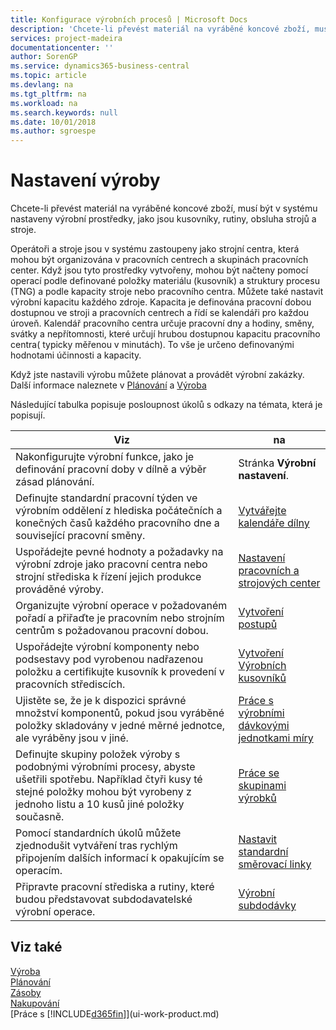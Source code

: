 ```yaml
---
title: Konfigurace výrobních procesů | Microsoft Docs
description: 'Chcete-li převést materiál na vyráběné koncové zboží, musí být v systému nastaveny výrobní prostředky, jako jsou kusovníky, rutiny, obsluha strojů a stroje.'
services: project-madeira
documentationcenter: ''
author: SorenGP
ms.service: dynamics365-business-central
ms.topic: article
ms.devlang: na
ms.tgt_pltfrm: na
ms.workload: na
ms.search.keywords: null
ms.date: 10/01/2018
ms.author: sgroespe
---
```

# <a name="setting-up-manufacturing"></a>Nastavení výroby
Chcete-li převést materiál na vyráběné koncové zboží, musí být v systému nastaveny výrobní prostředky, jako jsou kusovníky, rutiny, obsluha strojů a stroje.

Operátoři a stroje jsou v systému zastoupeny jako strojní centra, která mohou být organizována v pracovních centrech a skupinách pracovních center. Když jsou tyto prostředky vytvořeny, mohou být načteny pomocí operací podle definované položky materiálu (kusovník) a struktury procesu (TNG) a podle kapacity stroje nebo pracovního centra. Můžete také nastavit výrobní kapacitu každého zdroje. Kapacita je definována pracovní dobou dostupnou ve stroji a pracovních centrech a řídí se kalendáři pro každou úroveň. Kalendář pracovního centra určuje pracovní dny a hodiny, směny, svátky a nepřítomnosti, které určují hrubou dostupnou kapacitu pracovního centra( typicky měřenou v minutách). To vše je určeno definovanými hodnotami účinnosti a kapacity.  

Když jste nastavili výrobu můžete plánovat a provádět výrobní zakázky. Další informace naleznete v [Plánování](production-planning.md) a [Výroba](production-manage-manufacturing.md)  

 Následující tabulka popisuje posloupnost úkolů s odkazy na témata, která je popisují.   

|**Viz**|**na**|  
|------------|-------------|  
|Nakonfigurujte výrobní funkce, jako je definování pracovní doby v dílně a výběr zásad plánování.|Stránka **Výrobní nastavení**.|  
|Definujte standardní pracovní týden ve výrobním oddělení z hlediska počátečních a konečných časů každého pracovního dne a související pracovní směny.|[Vytvářejte kalendáře dílny](production-how-to-create-work-center-calendars.md)|  
|Uspořádejte pevné hodnoty a požadavky na výrobní zdroje jako pracovní centra nebo strojní střediska k řízení jejich produkce prováděné výroby.|[Nastavení pracovních a strojových center](production-how-to-set-up-work-and-machine-centers.md)|
|Organizujte výrobní operace v požadovaném pořadí a přiřaďte je pracovním nebo strojním centrům s požadovanou pracovní dobou.|[Vytvoření postupů](production-how-to-create-routings.md)|
|Uspořádejte výrobní komponenty nebo podsestavy pod vyrobenou nadřazenou položku a certifikujte kusovník k provedení v pracovních střediscích.|[Vytvoření Výrobních kusovníků](production-how-to-create-production-boms.md)|
|Ujistěte se, že je k dispozici správné množství komponentů, pokud jsou vyráběné položky skladovány v jedné měrné jednotce, ale vyráběny jsou v jiné.|[Práce s výrobními dávkovými jednotkami míry](production-how-to-use-the-manufacturing-batch-unit-of-measure.md)|  
|Definujte skupiny položek výroby s podobnými výrobními procesy, abyste ušetřili spotřebu. Například čtyři kusy té stejné položky mohou být vyrobeny z jednoho listu a 10 kusů jiné položky současně.|[Práce se skupinami výrobků](production-how-work-family.md)|
|Pomocí standardních úkolů můžete zjednodušit vytváření tras rychlým připojením dalších informací k opakujícím se operacím.|[Nastavit standardní směrovací linky](production-how-set-up-standard-routing-lines.md)|  
|Připravte pracovní střediska a rutiny, které budou představovat subdodavatelské výrobní operace.|[Výrobní subdodávky](production-how-to-subcontract-manufacturing.md)|  

## <a name="see-also"></a>Viz také
[Výroba](production-manage-manufacturing.md)    
[Plánování](production-planning.md)   
[Zásoby](inventory-manage-inventory.md)  
[Nakupování](purchasing-manage-purchasing.md)  
[Práce s [!INCLUDE[d365fin](includes/d365fin_md.md)]](ui-work-product.md)
